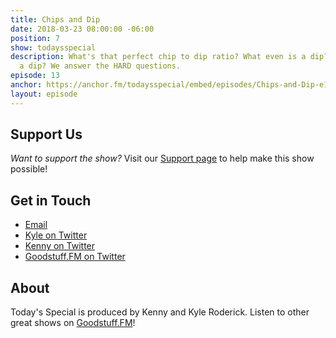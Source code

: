 ```yaml
---
title: Chips and Dip
date: 2018-03-23 08:00:00 -06:00
position: 7
show: todaysspecial
description: What's that perfect chip to dip ratio? What even is a dip? Is chowder
  a dip? We answer the HARD questions.
episode: 13
anchor: https://anchor.fm/todaysspecial/embed/episodes/Chips-and-Dip-e17g88/a-a2pkim
layout: episode
---
```




## Support Us
*Want to support the show?* Visit our [Support page](https://goodstuff.fm/support) to help make this show possible!

## Get in Touch
* [Email](mailto:kyle@goodstuff.fm)
* [Kyle on Twitter](http://twitter.com/dogburps)
* [Kenny on Twitter](http://twitter.com/pizzarobotics)
* [Goodstuff.FM on Twitter](http://twitter.com/goodstufffm)

## About
Today's Special is produced by Kenny and Kyle Roderick. Listen to other great shows on [Goodstuff.FM](http://goodstuff.fm/shows)!
